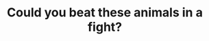 ---
src: '/images/Animals.png' 
title: 'Could you beat these animals in a fight?'
url: 'https://public.tableau.com/profile/moises.figueroa#!/vizhome/Book2_16212915591980/Dashboard1'
heading: 'dataviz'
content: 'Repondents answers to whether they would be successful in a 1 on 1 fight against certain animals'
---